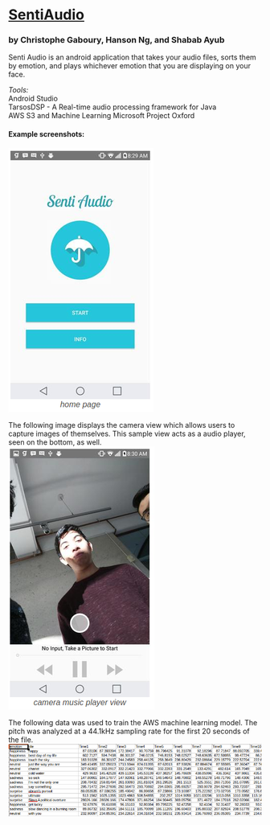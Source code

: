 # [SentiAudio](https://devpost.com/software/senti-audio)
### by Christophe Gaboury, Hanson Ng, and Shabab Ayub

Senti Audio is an android application that takes your audio files, sorts them by emotion, and plays whichever emotion that you are displaying on your face.


*Tools:*   
Android Studio  
TarsosDSP - A Real-time audio processing framework for Java  
AWS S3 and Machine Learning
Microsoft Project Oxford

#### Example screenshots:
![alt tag](https://github.com/NgHanson/SentiAudio/blob/master/Training_data_and_images/home_page.png)  

The following image displays the camera view which allows users to capture images of themselves. This sample view acts as a audio player, seen on the bottom, as well.  
![alt tag](https://github.com/NgHanson/SentiAudio/blob/master/Training_data_and_images/camera_view.png)  

The following data was used to train the AWS machine learning model. The pitch was analyzed at a 44.1kHz sampling rate for the first 20 seconds of the file.
![alt tag](https://github.com/NgHanson/SentiAudio/blob/master/Training_data_and_images/training_data.png)  

